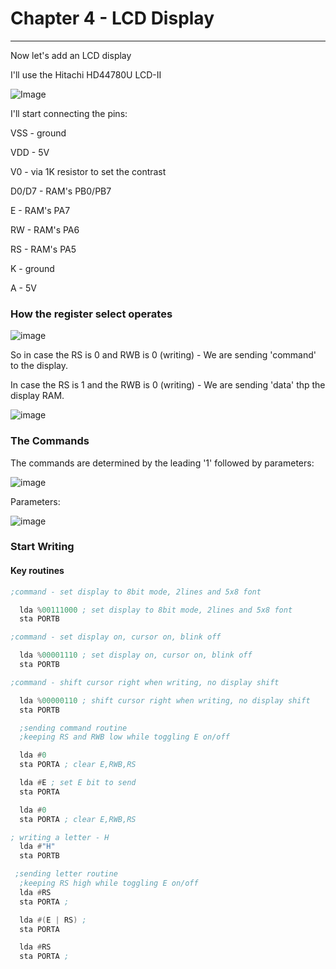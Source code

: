 # Chapter 4 - LCD Display

---

Now let's add an LCD display

I'll use the Hitachi HD44780U LCD-II

![Image](https://github.com/gbenamy/Building-6502-computer/assets/24626396/7d6e1c6d-3050-4fa6-baed-6b0feea535a8)

I'll start connecting the pins:

VSS - ground

VDD - 5V

V0 - via 1K resistor to set the contrast

D0/D7 - RAM's PB0/PB7

E - RAM's PA7

RW - RAM's PA6

RS - RAM's PA5

K - ground

A - 5V

### How the register select operates

![image](https://github.com/gbenamy/Building-6502-computer/assets/24626396/94e1721d-adfe-4f60-951c-de2596d9705d)

So in case the RS is 0 and RWB is 0 (writing) - We are sending 'command' to the display.

In case the RS is 1 and the RWB is 0 (writing) - We are sending 'data' thp the display RAM.

![image](https://github.com/gbenamy/Building-6502-computer/assets/24626396/79710a20-5818-4b98-a028-6102f08ce418)

### The Commands

The commands are determined by the leading '1' followed by parameters: 

![image](https://github.com/gbenamy/Building-6502-computer/assets/24626396/b2ebdb2c-01d1-433c-8262-3a54bd9329aa)

Parameters: 

![image](https://github.com/gbenamy/Building-6502-computer/assets/24626396/7b27e676-16c3-4fb4-aa7a-53fdc2871518)


 ### Start Writing

 #### Key routines

```asm
;command - set display to 8bit mode, 2lines and 5x8 font

  lda %00111000 ; set display to 8bit mode, 2lines and 5x8 font
  sta PORTB
```

```asm
;command - set display on, cursor on, blink off

  lda %00001110 ; set display on, cursor on, blink off
  sta PORTB
```

```asm
;command - shift cursor right when writing, no display shift 

  lda %00000110 ; shift cursor right when writing, no display shift 
  sta PORTB
```


```asm
  ;sending command routine
  ;keeping RS and RWB low while toggling E on/off

  lda #0
  sta PORTA ; clear E,RWB,RS 

  lda #E ; set E bit to send
  sta PORTA

  lda #0
  sta PORTA ; clear E,RWB,RS 
```

```asm
; writing a letter - H
  lda #"H"
  sta PORTB
```

```asm
 ;sending letter routine
  ;keeping RS high while toggling E on/off
  lda #RS
  sta PORTA ;  

  lda #(E | RS) ;
  sta PORTA

  lda #RS
  sta PORTA ; 
```





 


